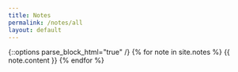 ```yaml
---
title: Notes
permalink: /notes/all
layout: default
---
```


{::options parse_block_html="true" /}
{% for note in site.notes %}
{{ note.content }}
{% endfor %}
